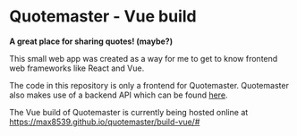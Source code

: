 # Quotemaster - Vue build

**A great place for sharing quotes! (maybe?)**

This small web app was created as a way for me to get to know frontend web frameworks like React and Vue.

The code in this repository is only a frontend for Quotemaster. Quotemaster also makes use of a backend API which can be found [here](https://github.com/max8539/mini-apis).

The Vue build of Quotemaster is currently being hosted online at <https://max8539.github.io/quotemaster/build-vue/#>

